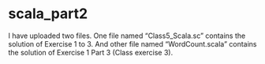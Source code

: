 # scala_part2

I have uploaded two files. One file named “Class5_Scala.sc” contains the solution of Exercise 1 to 3. 
And other file named “WordCount.scala” contains the solution of Exercise 1 Part 3 (Class exercise 3).
